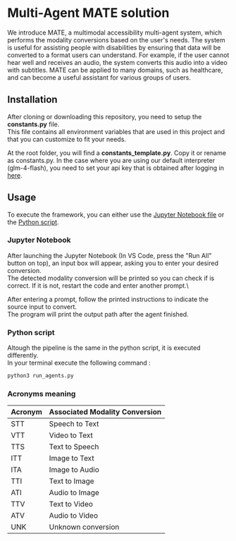# Multi-Agent MATE solution

We introduce MATE, a multimodal accessibility multi-agent system, which performs the modality conversions based on the user's needs. The system is useful for assisting people with disabilities by ensuring that data will be converted to a format users can understand. For example, if the user cannot hear well and receives an audio, the system converts this audio into a video with subtitles. MATE can be applied to many domains, such as healthcare, and can become a useful assistant for various groups of users.

## Installation

After cloning or downloading this repository, you need to setup the **constants.py** file.\
This file contains all environment variables that are used in this project and that you can customize to fit your needs.

At the root folder, you will find a **constants_template.py**. Copy it or rename as constants.py. In the case where you are using our default interpreter (glm-4-flash), you need to set your api key that is obtained after logging in [here](https://open.bigmodel.cn).

## Usage

To execute the framework, you can either use the [Jupyter Notebook file](run_agents.ipynb) or the [Python script](run_agents.py).

### Jupyter Notebook

After launching the Jupyter Notebook (In VS Code, press the "Run All" button on top), an input box will appear, asking you to enter your desired conversion.\
The detected modality conversion will be printed so you can check if is correct. If it is not, restart the code and enter another prompt.\

After entering a prompt, follow the printed instructions to indicate the source input to convert.\
The program will print the output path after the agent finished.

### Python script

Altough the pipeline is the same in the python script, it is executed differently.\
In your terminal execute the following command :
```sh
python3 run_agents.py
```

### Acronyms meaning

| Acronym | Associated Modality Conversion |
|---------|--------------------------------|
| STT     | Speech to Text                 |
| VTT     | Video to Text                  |
| TTS     | Text to Speech                 |
| ITT     | Image to Text                  |
| ITA     | Image to Audio                 |
| TTI     | Text to Image                  |
| ATI     | Audio to Image                 |
| TTV     | Text to Video                  |
| ATV     | Audio to Video                 |
| UNK     | Unknown conversion             |
